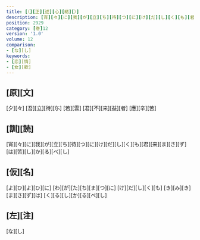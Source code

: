 ```yaml
---
title: [（][正][述][心][緒][）]
description: [宵][々][に][我][が][立][ち][待][つ][に][け][だ][し][く][も][君][来][ま][さ][ず][は][苦][し][か][る][べ][し]
position: 2929
category: [巻]12
version: '1.0'
volume: 12
comparison:
- [な][し]
keywords:
- [恋][情]
- [女][歌]
---
```


## [原][文]

[夕][々] [吾][立][待][尓] [若][雲] [君][不][来][益][者] [應][辛][苦]

## [訓][読]

[宵][々][に][我][が][立][ち][待][つ][に][け][だ][し][く][も][君][来][ま][さ][ず][は][苦][し][か][る][べ][し]

## [仮][名]

[よ][ひ][よ][ひ][に] [わ][が][た][ち][ま][つ][に] [け][だ][し][く][も] [き][み][き][ま][さ][ず][は] [く][る][し][か][る][べ][し]

## [左][注]

[な][し]

